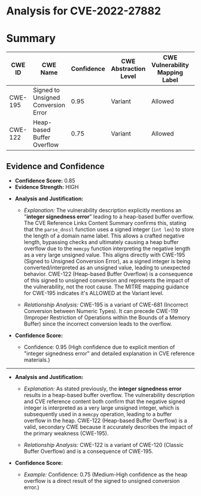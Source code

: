 # Analysis for CVE-2022-27882

# Summary
| CWE ID | CWE Name | Confidence | CWE Abstraction Level | CWE Vulnerability Mapping Label | CWE-Vulnerability Mapping Notes |
|---|---|---|---|---|---|
| CWE-195 | Signed to Unsigned Conversion Error | 0.95 | Variant | Allowed | Primary CWE |
| CWE-122 | Heap-based Buffer Overflow | 0.75 | Variant | Allowed | Secondary Candidate |

## Evidence and Confidence

*   **Confidence Score:** 0.85
*   **Evidence Strength:** HIGH

- **Analysis and Justification:**  
  - *Explanation:* The vulnerability description explicitly mentions an "**integer signedness error**" leading to a heap-based buffer overflow. The CVE Reference Links Content Summary confirms this, stating that the `parse_dnssl` function uses a signed integer (`int len`) to store the length of a domain name label. This allows a crafted negative length, bypassing checks and ultimately causing a heap buffer overflow due to the `memcpy` function interpreting the negative length as a very large unsigned value. This aligns directly with CWE-195 (Signed to Unsigned Conversion Error), as a signed integer is being converted/interpreted as an unsigned value, leading to unexpected behavior. CWE-122 (Heap-based Buffer Overflow) is a consequence of this signed to unsigned conversion and represents the impact of the vulnerability, not the root cause. The MITRE mapping guidance for CWE-195 indicates it's ALLOWED at the Variant level.

  - *Relationship Analysis:* CWE-195 is a variant of CWE-681 (Incorrect Conversion between Numeric Types). It can precede CWE-119 (Improper Restriction of Operations within the Bounds of a Memory Buffer) since the incorrect conversion leads to the overflow.

- **Confidence Score:**  
  - Confidence: 0.95 (High confidence due to explicit mention of "integer signedness error" and detailed explanation in CVE reference materials.)

---

- **Analysis and Justification:**  
  - *Explanation:* As stated previously, the **integer signedness error** results in a heap-based buffer overflow. The vulnerability description and CVE reference content both confirm that the negative signed integer is interpreted as a very large unsigned integer, which is subsequently used in a `memcpy` operation, leading to a buffer overflow in the heap. CWE-122 (Heap-based Buffer Overflow) is a valid, secondary CWE because it accurately describes the impact of the primary weakness (CWE-195).

  - *Relationship Analysis:* CWE-122 is a variant of CWE-120 (Classic Buffer Overflow) and is a consequence of CWE-195.

- **Confidence Score:**  
  - *Example:* Confidence: 0.75 (Medium-High confidence as the heap overflow is a direct result of the signed to unsigned conversion error.)